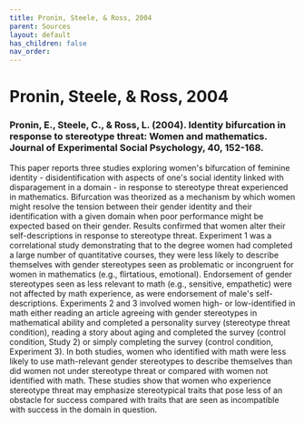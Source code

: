 ```yaml
---
title: Pronin, Steele, & Ross, 2004
parent: Sources
layout: default
has_children: false
nav_order: 
---
```


# Pronin, Steele, & Ross, 2004

### Pronin, E., Steele, C., & Ross, L. (2004). Identity bifurcation in response to stereotype threat: Women and mathematics. Journal of Experimental Social Psychology, 40, 152-168.

This paper reports three studies exploring women's bifurcation of feminine identity - disidentification with aspects of one's social identity linked with disparagement in a domain - in response to stereotype threat experienced in mathematics. Bifurcation was theorized as a mechanism by which women might resolve the tension between their gender identity and their identification with a given domain when poor performance might be expected based on their gender. Results confirmed that women alter their self-descriptions in response to stereotype threat. Experiment 1 was a correlational study demonstrating that to the degree women had completed a large number of quantitative courses, they were less likely to describe themselves with gender stereotypes seen as problematic or incongruent for women in mathematics (e.g., flirtatious, emotional). Endorsement of gender stereotypes seen as less relevant to math (e.g., sensitive, empathetic) were not affected by math experience, as were endorsement of male's self-descriptions. Experiments 2 and 3 involved women high- or low-identified in math either reading an article agreeing with gender stereotypes in mathematical ability and completed a personality survey (stereotype threat condition), reading a story about aging and completed the survey (control condition, Study 2) or simply completing the survey (control condition, Experiment 3). In both studies, women who identified with math were less likely to use math-relevant gender stereotypes to describe themselves than did women not under stereotype threat or compared with women not identified with math. These studies show that women who experience stereotype threat may emphasize stereotypical traits that pose less of an obstacle for success compared with traits that are seen as incompatible with success in the domain in question.
